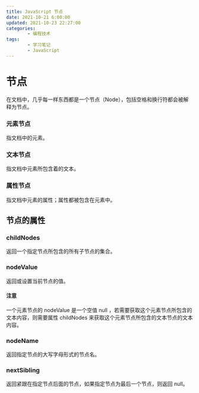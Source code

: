 ```yaml
---
title: JavaScript 节点
date: 2021-10-21 6:00:00
updated: 2021-10-23 22:27:00
categories:
        - 编程技术
tags:
        - 学习笔记
        - JavaScript
---
```

# 节点

在文档中，几乎每一样东西都是一个节点（Node），包括空格和换行符都会被解释为节点。

### 元素节点

指文档中的元素。

### 文本节点

指文档中元素所包含着的文本。

### 属性节点

指文档中元素的属性；属性都被包含在元素中。

## 节点的属性

### childNodes

返回一个指定节点所包含的所有子节点的集合。

### nodeValue

返回或设置当前节点的值。

#### 注意

一个元素节点的 nodeValue 是一个空值 null ，若需要获取这个元素节点所包含的文本内容，则需要属性 childNodes 来获取这个元素节点所包含的文本节点的文本内容。

### nodeName

返回指定节点的大写字母形式的节点名。

### nextSibling

返回紧跟在指定节点后面的节点，如果指定节点为最后一个节点，则返回 null。

